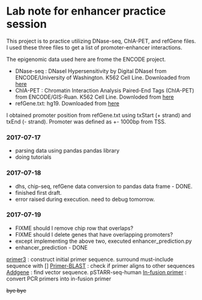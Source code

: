 # Lab note for enhancer practice session

This project is to practice utilizing DNase-seq, ChIA-PET, and refGene files. I used these three files to get a list of promoter-enhancer interactions.


The epigenomic data used here are frome the ENCODE project.
* DNase-seq : DNaseI Hypersensitivity by Digital DNaseI from ENCODE/University of Washington. K562 Cell Line. Downloaded from [here](http://hgdownload.soe.ucsc.edu/goldenPath/hg19/encodeDCC/wgEncodeUwDnase/wgEncodeUwDnaseK562RawDataRep1.fastq.gz)
* ChIA-PET : Chromatin Interaction Analysis Paired-End Tags (ChIA-PET) from ENCODE/GIS-Ruan. K562 Cell Line. Downloded from [here](http://hgdownload.soe.ucsc.edu/goldenPath/hg19/encodeDCC/wgEncodeGisChiaPet/wgEncodeGisChiaPetK562Pol2InteractionsRep1.bed.gz)
* refGene.txt: hg19. Downloaded from [here](http://hgdownload.soe.ucsc.edu/goldenPath/hg19/database/refGene.txt.gz)

I obtained promoter position from refGene.txt using txStart (+ strand) and txEnd (- strand). Promoter was defined as +- 1000bp from TSS.

### 2017-07-17
* parsing data using pandas pandas library
* doing tutorials


### 2017-07-18
* dhs, chip-seq, refGene data conversion to pandas data frame - DONE.
* finished first draft.
* error raised during execution. need to debug tomorrow.


### 2017-07-19
* FIXME should I remove chip row that overlaps?
* FIXME should I delete genes that have overlapping promoters?
* except implementing the above two, executed enhancer_prediction.py
* enhancer_prediction - DONE

[primer3][1] : construct initial primer sequence. surround must-include sequence with []
[Primer-BLAST][2] : check if primer aligns to other sequences
[Addgene][3] : find vector sequence. pSTARR-seq-human
[In-fusion primer][4] : convert PCR primers into in-fusion primer

[1]: https://biotools.umassmed.edu/bioapps/primer3_www.cgi
[2]: https://www.ncbi.nlm.nih.gov/tools/primer-blast/
[3]: https://www.addgene.org/71509/
[4]: http://bioinfo.clontech.com/infusion/convertPcrPrimersInit.do

~~bye bye~~

